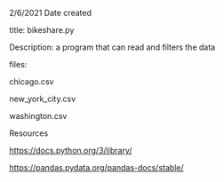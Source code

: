 2/6/2021 Date created

title: bikeshare.py

Description: a program that can read and filters the data

files:

chicago.csv

new_york_city.csv

washington.csv

Resources

https://docs.python.org/3/library/

https://pandas.pydata.org/pandas-docs/stable/
